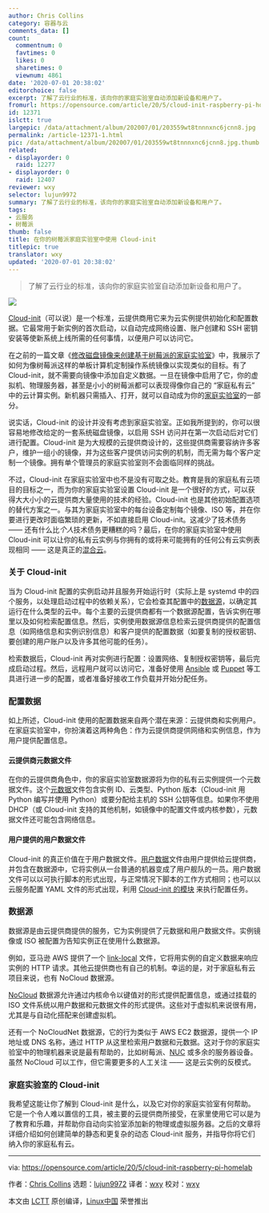 ```yaml
---
author: Chris Collins
category: 容器与云
comments_data: []
count:
  commentnum: 0
  favtimes: 0
  likes: 0
  sharetimes: 0
  viewnum: 4861
date: '2020-07-01 20:38:02'
editorchoice: false
excerpt: 了解了云行业的标准，该向你的家庭实验室自动添加新设备和用户了。
fromurl: https://opensource.com/article/20/5/cloud-init-raspberry-pi-homelab
id: 12371
islctt: true
largepic: /data/attachment/album/202007/01/203559wt8tnnnxnc6jcnn8.jpg
permalink: /article-12371-1.html
pic: /data/attachment/album/202007/01/203559wt8tnnnxnc6jcnn8.jpg.thumb.jpg
related:
- displayorder: 0
  raid: 12277
- displayorder: 0
  raid: 12407
reviewer: wxy
selector: lujun9972
summary: 了解了云行业的标准，该向你的家庭实验室自动添加新设备和用户了。
tags:
- 云服务
- 树莓派
thumb: false
title: 在你的树莓派家庭实验室中使用 Cloud-init
titlepic: true
translator: wxy
updated: '2020-07-01 20:38:02'
---
```



> 
> 了解了云行业的标准，该向你的家庭实验室自动添加新设备和用户了。
> 
> 
> 


![](/data/attachment/album/202007/01/203559wt8tnnnxnc6jcnn8.jpg)


[Cloud-init](https://cloudinit.readthedocs.io/)（可以说）是一个标准，云提供商用它来为云实例提供初始化和配置数据。它最常用于新实例的首次启动，以自动完成网络设置、账户创建和 SSH 密钥安装等使新系统上线所需的任何事情，以便用户可以访问它。


在之前的一篇文章《[修改磁盘镜像来创建基于树莓派的家庭实验室](/article-12277-1.html)》中，我展示了如何为像树莓派这样的单板计算机定制操作系统镜像以实现类似的目标。有了 Cloud-init，就不需要向镜像中添加自定义数据。一旦在镜像中启用了它，你的虚拟机、物理服务器，甚至是小小的树莓派都可以表现得像你自己的 “家庭私有云” 中的云计算实例。新机器只需插入、打开，就可以自动成为你的[家庭实验室](https://opensource.com/article/19/3/home-lab)的一部分。


说实话，Cloud-init 的设计并没有考虑到家庭实验室。正如我所提到的，你可以很容易地修改给定的一套系统磁盘镜像，以启用 SSH 访问并在第一次启动后对它们进行配置。Cloud-init 是为大规模的云提供商设计的，这些提供商需要容纳许多客户，维护一组小的镜像，并为这些客户提供访问实例的机制，而无需为每个客户定制一个镜像。拥有单个管理员的家庭实验室则不会面临同样的挑战。


不过，Cloud-init 在家庭实验室中也不是没有可取之处。教育是我的家庭私有云项目的目标之一，而为你的家庭实验室设置 Cloud-init 是一个很好的方式，可以获得大大小小的云提供商大量使用的技术的经验。Cloud-init 也是其他初始配置选项的替代方案之一。与其为家庭实验室中的每台设备定制每个镜像、ISO 等，并在你要进行更改时面临繁琐的更新，不如直接启用 Cloud-init。这减少了技术债务 —— 还有什么比*个人*技术债务更糟糕的吗？最后，在你的家庭实验室中使用 Cloud-init 可以让你的私有云实例与你拥有的或将来可能拥有的任何公有云实例表现相同 —— 这是真正的[混合云](https://www.redhat.com/en/topics/cloud-computing/what-is-hybrid-cloud)。


### 关于 Cloud-init


当为 Cloud-init 配置的实例启动并且服务开始运行时（实际上是 systemd 中的四个服务，以处理启动过程中的依赖关系），它会检查其配置中的[数据源](https://cloudinit.readthedocs.io/en/latest/topics/datasources.html)，以确定其运行在什么类型的云中。每个主要的云提供商都有一个数据源配置，告诉实例在哪里以及如何检索配置信息。然后，实例使用数据源信息检索云提供商提供的配置信息（如网络信息和实例识别信息）和客户提供的配置数据（如要复制的授权密钥、要创建的用户账户以及许多其他可能的任务）。


检索数据后，Cloud-init 再对实例进行配置：设置网络、复制授权密钥等，最后完成启动过程。然后，远程用户就可以访问它，准备好使用 [Ansible](https://www.ansible.com/) 或 [Puppet](https://puppet.com/) 等工具进行进一步的配置，或者准备好接收工作负载并开始分配任务。


### 配置数据


如上所述，Cloud-init 使用的配置数据来自两个潜在来源：云提供商和实例用户。在家庭实验室中，你扮演着这两种角色：作为云提供商提供网络和实例信息，作为用户提供配置信息。


#### 云提供商元数据文件


在你的云提供商角色中，你的家庭实验室数据源将为你的私有云实例提供一个元数据文件。这个[元数据](https://cloudinit.readthedocs.io/en/latest/topics/instancedata.html#)文件包含实例 ID、云类型、Python 版本（Cloud-init 用 Python 编写并使用 Python）或要分配给主机的 SSH 公钥等信息。如果你不使用 DHCP（或 Cloud-init 支持的其他机制，如镜像中的配置文件或内核参数），元数据文件还可能包含网络信息。


#### 用户提供的用户数据文件


Cloud-init 的真正价值在于用户数据文件。[用户数据](https://cloudinit.readthedocs.io/en/latest/topics/format.html)文件由用户提供给云提供商，并包含在数据源中，它将实例从一台普通的机器变成了用户舰队的一员。用户数据文件可以以可执行脚本的形式出现，与正常情况下脚本的工作方式相同；也可以以云服务配置 YAML 文件的形式出现，利用 [Cloud-init 的模块](https://cloudinit.readthedocs.io/en/latest/topics/modules.html) 来执行配置任务。


### 数据源


数据源是由云提供商提供的服务，它为实例提供了元数据和用户数据文件。实例镜像或 ISO 被配置为告知实例正在使用什么数据源。


例如，亚马逊 AWS 提供了一个 [link-local](https://en.wikipedia.org/wiki/Link-local_address) 文件，它将用实例的自定义数据来响应实例的 HTTP 请求。其他云提供商也有自己的机制。幸运的是，对于家庭私有云项目来说，也有 NoCloud 数据源。


[NoCloud](https://cloudinit.readthedocs.io/en/latest/topics/datasources/nocloud.html) 数据源允许通过内核命令以键值对的形式提供配置信息，或通过挂载的 ISO 文件系统以用户数据和元数据文件的形式提供。这些对于虚拟机来说很有用，尤其是与自动化搭配来创建虚拟机。


还有一个 NoCloudNet 数据源，它的行为类似于 AWS EC2 数据源，提供一个 IP 地址或 DNS 名称，通过 HTTP 从这里检索用户数据和元数据。这对于你的家庭实验室中的物理机器来说是最有帮助的，比如树莓派、[NUC](https://en.wikipedia.org/wiki/Next_Unit_of_Computing) 或多余的服务器设备。虽然 NoCloud 可以工作，但它需要更多的人工关注 —— 这是云实例的反模式。


### 家庭实验室的 Cloud-init


我希望这能让你了解到 Cloud-init 是什么，以及它对你的家庭实验室有何帮助。它是一个令人难以置信的工具，被主要的云提供商所接受，在家里使用它可以是为了教育和乐趣，并帮助你自动向实验室添加新的物理或虚拟服务器。之后的文章将详细介绍如何创建简单的静态和更复杂的动态 Cloud-init 服务，并指导你将它们纳入你的家庭私有云。




---


via: <https://opensource.com/article/20/5/cloud-init-raspberry-pi-homelab>


作者：[Chris Collins](https://opensource.com/users/clcollins) 选题：[lujun9972](https://github.com/lujun9972) 译者：[wxy](https://github.com/wxy) 校对：[wxy](https://github.com/wxy)


本文由 [LCTT](https://github.com/LCTT/TranslateProject) 原创编译，[Linux中国](https://linux.cn/) 荣誉推出